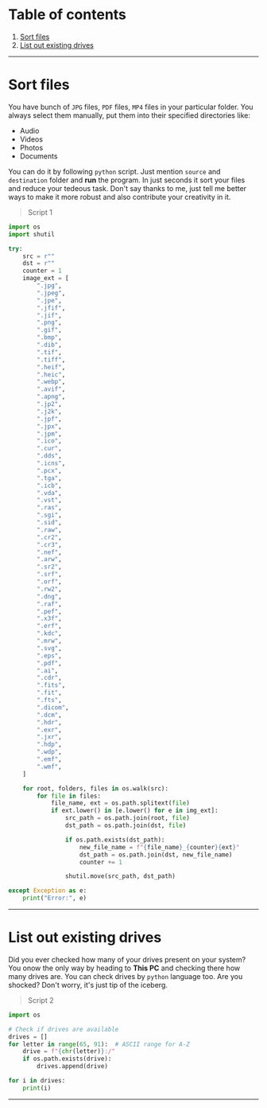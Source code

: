 # Table of contents

1. [Sort files](#sort-files)
2. [List out existing drives](#list-out-existing-drives)

---
# Sort files

You have bunch of `JPG` files, `PDF` files, `MP4` files in your particular folder. You always select them manually, put them into their specified directories like:

- Audio
- Videos
- Photos
- Documents

You can do it by following `python` script. Just mention `source` and `destination` folder and **run** the program. In just seconds it sort your files and reduce your tedeous task. Don't say thanks to me, just tell me better ways to make it more robust and also contribute your creativity in it.

> Script 1

```python
import os
import shutil

try:
    src = r""
    dst = r""
    counter = 1
    image_ext = [
        ".jpg",
        ".jpeg",
        ".jpe",
        ".jfif",
        ".jif",
        ".png",
        ".gif",
        ".bmp",
        ".dib",
        ".tif",
        ".tiff",
        ".heif",
        ".heic",
        ".webp",
        ".avif",
        ".apng",
        ".jp2",
        ".j2k",
        ".jpf",
        ".jpx",
        ".jpm",
        ".ico",
        ".cur",
        ".dds",
        ".icns",
        ".pcx",
        ".tga",
        ".icb",
        ".vda",
        ".vst",
        ".ras",
        ".sgi",
        ".sid",
        ".raw",
        ".cr2",
        ".cr3", 
        ".nef", 
        ".arw",
        ".sr2",
        ".srf",
        ".orf",
        ".rw2",
        ".dng",
        ".raf",
        ".pef",  
        ".x3f", 
        ".erf", 
        ".kdc", 
        ".mrw",
        ".svg",
        ".eps",
        ".pdf",
        ".ai",
        ".cdr",
        ".fits",
        ".fit",
        ".fts",
        ".dicom",
        ".dcm",
        ".hdr",
        ".exr",
        ".jxr",
        ".hdp",
        ".wdp",
        ".emf",
        ".wmf",
    ]

    for root, folders, files in os.walk(src):
        for file in files:
            file_name, ext = os.path.splitext(file)
            if ext.lower() in [e.lower() for e in img_ext]:
                src_path = os.path.join(root, file)
                dst_path = os.path.join(dst, file)

                if os.path.exists(dst_path):
                    new_file_name = f"{file_name}_{counter}{ext}"
                    dst_path = os.path.join(dst, new_file_name)
                    counter += 1

                shutil.move(src_path, dst_path)

except Exception as e:
    print("Error:", e)
```

---
# List out existing drives

Did you ever checked how many of your drives present on your system? You onow the only way by heading to **This PC** and checking there how many drives are. You can check drives by `python` language too. Are you shocked? Don't worry, it's just tip of the iceberg.

> Script 2

```python
import os

# Check if drives are available
drives = []
for letter in range(65, 91):  # ASCII range for A-Z
    drive = f"{chr(letter)}:/"
    if os.path.exists(drive):
        drives.append(drive)

for i in drives:
    print(i)
```

---
